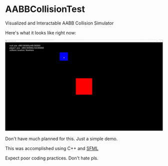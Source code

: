 # AABBCollisionTest

Visualized and Interactable AABB Collision Simulator

Here's what it looks like right now:

![Output sample](https://github.com/cheggu/AABBCollisionTest/blob/main/Media/testexample.gif)

Don't have much planned for this. Just a simple demo.

This was accomplished using C++ and <a href=https://www.sfml-dev.org/>SFML</a>

Expect poor coding practices. Don't hate pls.
